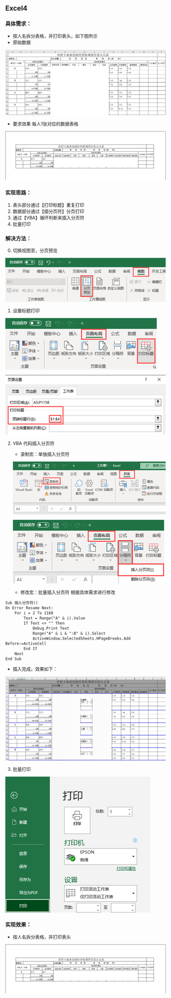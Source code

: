 ## Excel4

### 具体需求：
- 按人名拆分表格，并打印表头，如下图所示
- 原始数据

![原始数据.png](https://raw.githubusercontent.com/DowneyRem/OfficeAutomation/main/Excel4/原始数据.png)
- 要求效果
每人1张对应的数据表格

![要求效果.png](https://raw.githubusercontent.com/DowneyRem/OfficeAutomation/main/Excel4/要求效果.png)

### 实现思路：
1. 表头部分通过【打印标题】重复打印
2. 数据部分通过【插分页符】分页打印
3. 通过【VBA】循环判断来插入分页符
4. 批量打印

### 解决方法：

0. 切换视图至，分页预览

![视图-分页预览.png](https://raw.githubusercontent.com/DowneyRem/OfficeAutomation/main/Excel4/视图-分页预览.png)

1. 设置标题打印

![页面布局-打印标题.png](https://raw.githubusercontent.com/DowneyRem/OfficeAutomation/main/Excel4/页面布局-打印标题.png)

![打印标题.png](https://raw.githubusercontent.com/DowneyRem/OfficeAutomation/main/Excel4/打印标题.png)

2. VBA 代码插入分页符
	- 录制宏：单独插入分页符
	
	![开发工具-录制宏.png](https://raw.githubusercontent.com/DowneyRem/OfficeAutomation/main/Excel4/开发工具-录制宏.png)
	
	![页面布局-插入分页符.png](https://raw.githubusercontent.com/DowneyRem/OfficeAutomation/main/Excel4/页面布局-插入分页符.png)
	
	- 修改宏：批量插入分页符
	  根据具体需求进行修改
	
```  VBA
Sub 插入分页符()
On Error Resume Next:
    For i = 2 To 1160
        Text = Range("A" & i).Value
        If Text <> "" Then
            Debug.Print Text
            Range("A" & i & ":B" & i).Select
            ActiveWindow.SelectedSheets.HPageBreaks.Add Before:=ActiveCell
        End If
    Next
End Sub
```

- 插入完成，效果如下：

![插入分页符效果.png](https://raw.githubusercontent.com/DowneyRem/OfficeAutomation/main/Excel4/插入分页符效果.png)

3. 批量打印

![批量打印.png](https://raw.githubusercontent.com/DowneyRem/OfficeAutomation/main/Excel4/批量打印.png)


### 实现效果：
- 按人名拆分表格，并打印表头

![要求效果.png](https://raw.githubusercontent.com/DowneyRem/OfficeAutomation/main/Excel4/要求效果.png)